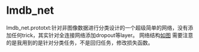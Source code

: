 # lmdb_net
lmdb_net.prototxt:针对非图像数据进行分类设计的一个超级简单的网络，没有添加任何trick，其实针对全连接网络添加dropout等layer。
网络结构[如图](https://github.com/yesyu/driver_project/blob/master/images/lmdb_net.png)
需要注意的是我用到的是针对分类任务，不是回归任务，修改损失函数。
